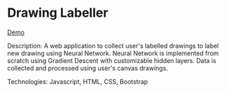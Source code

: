 # Drawing Labeller

[Demo](https://metoonhathung.github.io/drawinglabeller/)

Description: A web application to collect user's labelled drawings to label new drawing using Neural Network. Neural Network is implemented from scratch using Gradient Descent with customizable hidden layers. Data is collected and processed using user's canvas drawings.

Technologies: Javascript, HTML, CSS, Bootstrap
